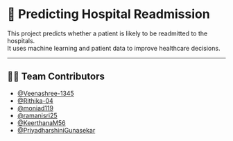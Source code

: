 # 🏥 Predicting Hospital Readmission

This project predicts whether a patient is likely to be readmitted to the hospitals.  
It uses machine learning and patient data to improve healthcare decisions.

---

## 👨‍💻 Team Contributors

- [@Veenashree-1345](https://github.com/Veenashree-1345)
- [@Rithika-04](https://github.com/Rithika-04)
- [@moniad119](https://github.com/moniad119)
- [@ramanisri25](https://github.com/ramanisri25)
- [@KeerthanaM56](https://github.com/KeerthanaM56)
- [@PriyadharshiniGunasekar](https://github.com/PriyadharshiniGunasekar)
